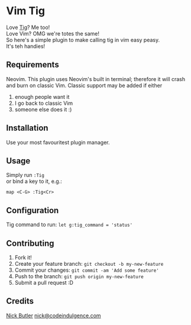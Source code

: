 Vim Tig
=======
Love [Tig](https://github.com/jonas/tig)? Me too!  
Love Vim? OMG we're totes the same!  
So here's a simple plugin to make calling tig in vim easy peasy.  
It's teh handies!

Requirements
------------
Neovim. This plugin uses Neovim's built in terminal; therefore it will crash
and burn on classic Vim. Classic support may be added if either

1. enough people want it
2. I go back to classic Vim
3. someone else does it :)

Installation
------------
Use your most favouritest plugin manager.

Usage
-----
Simply run `:Tig`  
or bind a key to it, e.g.:
```
map <C-G> :Tig<Cr>
```

Configuration
-------------
Tig command to run: `let g:tig_command = 'status'`


Contributing
------------
1. Fork it!
2. Create your feature branch: `git checkout -b my-new-feature`
3. Commit your changes: `git commit -am 'Add some feature'`
4. Push to the branch: `git push origin my-new-feature`
5. Submit a pull request :D

Credits
-------
[Nick Butler](https://www.codeindulgence.com) <nick@codeindulgence.com>
